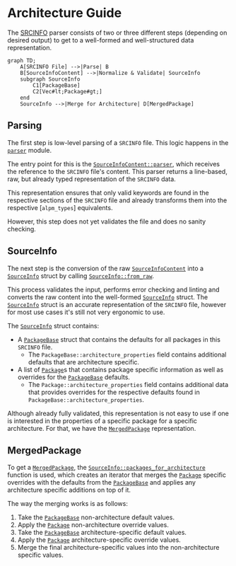 # Architecture Guide

The [SRCINFO] parser consists of two or three different steps (depending on desired output) to get to a well-formed and well-structured data representation.

```mermaid
graph TD;
    A[SRCINFO File] -->|Parse| B
    B[SourceInfoContent] -->|Normalize & Validate| SourceInfo
    subgraph SourceInfo
        C1[PackageBase]
        C2[Vec#lt;Package#gt;]
    end
    SourceInfo -->|Merge for Architecture| D[MergedPackage]
```

## Parsing

The first step is low-level parsing of a `SRCINFO` file.
This logic happens in the [`parser`] module.

The entry point for this is the [`SourceInfoContent::parser`], which receives the reference to the `SRCINFO` file's content.
This parser returns a line-based, raw, but already typed representation of the `SRCINFO` data.

This representation ensures that only valid keywords are found in the respective sections of the `SRCINFO` file and already transforms them into the respective [`alpm_types`] equivalents.

However, this step does not yet validates the file and does no sanity checking.

## SourceInfo

The next step is the conversion of the raw [`SourceInfoContent`] into a [`SourceInfo`] struct by calling [`SourceInfo::from_raw`].

This process validates the input, performs error checking and linting and converts the raw content into the well-formed [`SourceInfo`] struct.
The [`SourceInfo`] struct is an accurate representation of the `SRCINFO` file, however for most use cases it's still not very ergonomic to use.

The [`SourceInfo`] struct contains:

- A [`PackageBase`] struct that contains the defaults for all packages in this `SRCINFO` file.
    - The `PackageBase::architecture_properties` field contains additional defaults that are architecture specific.
- A list of [`Package`]s that contains package specific information as well as overrides for the [`PackageBase`] defaults.
    - The `Package::architecture_properties` field contains additional data that provides overrides for the respective defaults found in `PackageBase::architecture_properties`.

Although already fully validated, this representation is not easy to use if one is interested in the properties of a specific package for a specific architecture.
For that, we have the [`MergedPackage`] representation.

## MergedPackage

To get a [`MergedPackage`], the [`SourceInfo::packages_for_architecture`] function is used, which creates an iterator that merges the [`Package`] specific overrides with the defaults from the [`PackageBase`] and applies any architecture specific additions on top of it.

The way the merging works is as follows:

1. Take the [`PackageBase`] non-architecture default values.
1. Apply the [`Package`] non-architecture override values.
1. Take the [`PackageBase`] architecture-specific default values.
1. Apply the [`Package`] architecture-specific override values.
1. Merge the final architecture-specific values into the non-architecture specific values.

[`MergedPackage`]: https://alpm.archlinux.page/rustdoc/alpm_srcinfo/source_info/v1/merged/struct.MergedPackage.html
[`PackageBase`]: https://alpm.archlinux.page/rustdoc/alpm_srcinfo/source_info/v1/package_base/struct.PackageBase.html
[`Package`]: https://alpm.archlinux.page/rustdoc/alpm_srcinfo/source_info/v1/package/struct.Package.html
[`SourceInfo::from_raw`]: https://alpm.archlinux.page/rustdoc/alpm_srcinfo/source_info/v1/struct.SourceInfoV1.html#method.from_raw
[`SourceInfo::packages_for_architecture`]: https://alpm.archlinux.page/rustdoc/alpm_srcinfo/source_info/v1/struct.SourceInfoV1.html#method.packages_for_architecture
[`SourceInfoContent::parser`]: https://alpm.archlinux.page/rustdoc/alpm_srcinfo/source_info/parser/struct.SourceInfoContent.html#method.parser
[`SourceInfoContent`]: https://alpm.archlinux.page/rustdoc/alpm_srcinfo/source_info/parser/struct.SourceInfoContent.html
[`SourceInfo`]: https://alpm.archlinux.page/rustdoc/alpm_srcinfo/source_info/v1/struct.SourceInfoV1.html
[SRCINFO]: https://alpm.archlinux.page/specifications/SRCINFO.5.html
[`alpm-types`]: https://docs.rs/alpm-types/latest/alpm_types/index.html
[`parser`]: https://alpm.archlinux.page/rustdoc/alpm_srcinfo/source_info/parser/index.html
